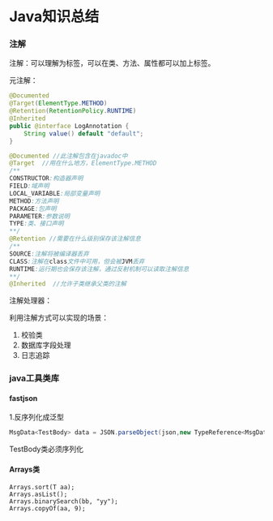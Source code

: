 # Java知识总结

### 注解

注解：可以理解为标签，可以在类、方法、属性都可以加上标签。

元注解：

~~~java
@Documented
@Target(ElementType.METHOD)
@Retention(RetentionPolicy.RUNTIME)
@Inherited
public @interface LogAnnotation {
	String value() default "default";
}

@Documented //此注解包含在javadoc中
@Target  //用在什么地方，ElementType.METHOD
/**
CONSTRUCTOR:构造器声明
FIELD:域声明
LOCAL_VARIABLE:局部变量声明
METHOD:方法声明
PACKAGE:包声明
PARAMETER:参数说明
TYPE:类、接口声明
**/
@Retention //需要在什么级别保存该注解信息
/**
SOURCE:注解将被编译器丢弃
CLASS:注解在class文件中可用，但会被JVM丢弃
RUNTIME:运行期也会保存该注解，通过反射机制可以读取注解信息
**/
@Inherited  //允许子类继承父类的注解
~~~



注解处理器：



利用注解方式可以实现的场景：

1. 校验类
2. 数据库字段处理
3. 日志追踪



### java工具类库

#### fastjson 

1.反序列化成泛型

~~~java
MsgData<TestBody> data = JSON.parseObject(json,new TypeReference<MsgData<TestBody>>(){});
~~~

TestBody类必须序列化



#### Arrays类

~~~
Arrays.sort(T aa);
Arrays.asList();
Arrays.binarySearch(bb, "yy");
Arrays.copyOf(aa, 9);
~~~



